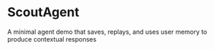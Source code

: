# ScoutAgent
A minimal agent demo that saves, replays, and uses user memory to produce contextual responses
